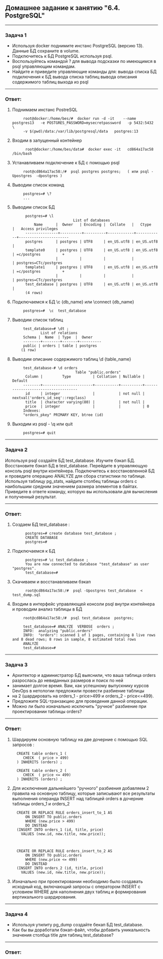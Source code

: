 ## Домашнее задание к занятию "6.4. PostgreSQL"

---
### Задача 1

- Используя docker поднимите инстанс PostgreSQL (версию 13). Данные БД сохраните в volume.
- Подключитесь к БД PostgreSQL используя psql.
- Воспользуйтесь командой \? для вывода подсказки по имеющимся в psql управляющим командам.
- Найдите и приведите управляющие команды для:
    вывода списка БД
    подключения к БД
    вывода списка таблиц
    вывода описания содержимого таблиц
    выхода из psql

---
### Ответ:

1) Поднимаем инстанс PostreSQL         

            root@docker:/home/bes/#  docker run -d -it    --name postgres13   -e POSTGRES_PASSWORD=mysecretpassword   -p 5432:5432  \ 
            -v $(pwd)/data:/var/lib/postgresql/data   postgres:13 

2) Входим в запущенный контейнер

             root@docker:/home/bes/data#  docker exec -it   cd864a17ac58  /bin/bash

3) Устанавливаем подключение к БД с помощью psql 

            root@cd864a17ac58:/#  psql postgres postgres;   ( или psql -Upostgres  -dpostgres )

4) Выводим список команд  
                        
            postgres=# \?
            ...
          
5) Выводим список БД

             postgres=# \l
                                   List of databases
                 Name      |  Owner   | Encoding |  Collate   |   Ctype    |   Access privileges
             ---------------+----------+----------+------------+------------+-----------------------
             postgres      | postgres | UTF8     | en_US.utf8 | en_US.utf8 |
             template0     | postgres | UTF8     | en_US.utf8 | en_US.utf8 | =c/postgres          +
                           |          |          |            |            | postgres=CTc/postgres
             template1     | postgres | UTF8     | en_US.utf8 | en_US.utf8 | =c/postgres          +
                           |          |          |            |            | postgres=CTc/postgres
             test_database | postgres | UTF8     | en_US.utf8 | en_US.utf8 |
             (4 rows)


6) Подключаемся к БД                    \c  {db_name}   или \connect {db_name}

            postgres=#  \с  test_database

7) Выводим список таблиц 

            test_database=# \dt ;
                    List of relations
            Schema |  Name  | Type  |  Owner
            --------+--------+-------+----------
            public | orders | table | postgres
           (1 row)
   
8) Выводим описание содержимого таблиц   \d  {table_name}
       
            test_database-# \d orders
                                    Table "public.orders"
             Column |         Type          | Collation | Nullable |              Default
            --------+-----------------------+-----------+----------+------------------------------------
             id     | integer               |           | not null | nextval('orders_id_seq'::regclass)
             title  | character varying(80) |           | not null |
             price  | integer               |           |          | 0
            Indexes:
            "orders_pkey" PRIMARY KEY, btree (id)


            

9) Выходим  из psql   -  \q или  quit 

            postgres=# quit


---
### Задача 2
Используя psql создайте БД test_database.
Изучите бэкап БД.
Восстановите бэкап БД в test_database.
Перейдите в управляющую консоль psql внутри контейнера.
Подключитесь к восстановленной БД и проведите операцию ANALYZE для сбора статистики по таблице.
Используя таблицу pg_stats, найдите столбец таблицы orders с наибольшим средним значением размера элементов в байтах.
Приведите в ответе команду, которую вы использовали для вычисления и полученный результат.


---
### Ответ:

1) Создаем  БД test_database :
            
             postgres=# create database test_database ;
             CREATE DATABASE
             postgres=#

2) Подключаемся к БД

             postgres=# \c test_database ;
             You are now connected to database "test_database" as user "postgres".
             test_database=#


3) Скачиваем и восстанавливаем бэкап

             root@cd864a17ac58:/#  psql -Upostgres test_database  < test_dump.sql
    

4) Входим в интерфейс  управляющей консоли psql  внутри контейнера и проводим анализ таблицы в БД

            root@cd864a17ac58:/#  psql test_database  postgres; 

            test_database=# ANALYZE  VERBOSE  orders ;
            INFO:  analyzing "public.orders"
            INFO:  "orders": scanned 1 of 1 pages, containing 8 live rows and 8 dead rows; 8 rows in sample, 8 estimated total rows
            ANALYZE
            test_database=#

---
### Задача 3
- Архитектор и администратор БД выяснили, что ваша таблица orders разрослась до невиданных размеров и поиск по ней 
- занимает долгое время. Вам, как успешному выпускнику курсов DevOps в нетологии предложили провести разбиение таблицы 
- на 2 (шардировать на orders_1 - price>499 и orders_2 - price<=499).
- Предложите SQL-транзакцию для проведения данной операции.
- Можно ли было изначально исключить "ручное" разбиение при проектировании таблицы orders?

---
### Ответ:

1) Шардируем основную таблицу на две дочерние c помощью SQL запросов :

         CREATE table orders_1 (
            CHECK  ( price > 499)
         ) INHERITS (orders) ;

         CREATE table orders_2 (
            CHECK  ( price <= 499)
         ) INHERITS (orders) ;

2) Для исключения дальнейшего "ручного" разбиения добавляем 2 правила на основную таблицу, 
  которые записывают все результаты выполнения операнда INSERT над таблицей orders  в дочерние таблицы orders_1  и orders_2  


         CREATE OR REPLACE RULE orders_insert_to_1 AS
             ON INSERT TO public.orders
             WHERE (new.price > 499)
             DO INSTEAD
         (INSERT INTO orders_1 (id, title, price)
           VALUES (new.id, new.title, new.price));
         
         
         
         CREATE OR REPLACE RULE orders_insert_to_2 AS
             ON INSERT TO public.orders
             WHERE (new.price <= 499)
             DO INSTEAD
         (INSERT INTO orders_2 (id, title, price)
           VALUES (new.id, new.title, new.price));

  3) Изначально при проектировании необходимо было создавать исходный код,
     включающий запросы c  оператором INSERT  c условием WHERE для наполнения двух таблиц 
     и формирования вертикального шардирования. 

---
### Задача 4

- Используя утилиту pg_dump создайте бекап БД test_database.
- Как бы вы доработали бэкап-файл, чтобы добавить уникальность значения столбца title для таблиц test_database?


---
### Ответ:
